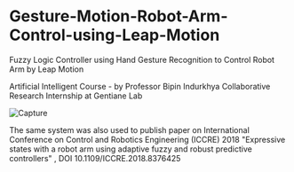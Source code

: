 # Gesture-Motion-Robot-Arm-Control-using-Leap-Motion
Fuzzy Logic Controller using Hand Gesture Recognition to Control Robot Arm by Leap Motion

Artificial Intelligent Course - by Professor Bipin Indurkhya 
Collaborative Research Internship at Gentiane Lab


![Capture](https://user-images.githubusercontent.com/36762228/143596332-13e213fc-ba9e-4783-9aa1-e7d72a58347f.JPG)

The same system was also used to publish paper on International Conference on Control and Robotics Engineering  (ICCRE) 2018 "Expressive states with a robot arm using adaptive fuzzy and robust predictive controllers" , DOI 10.1109/ICCRE.2018.8376425
